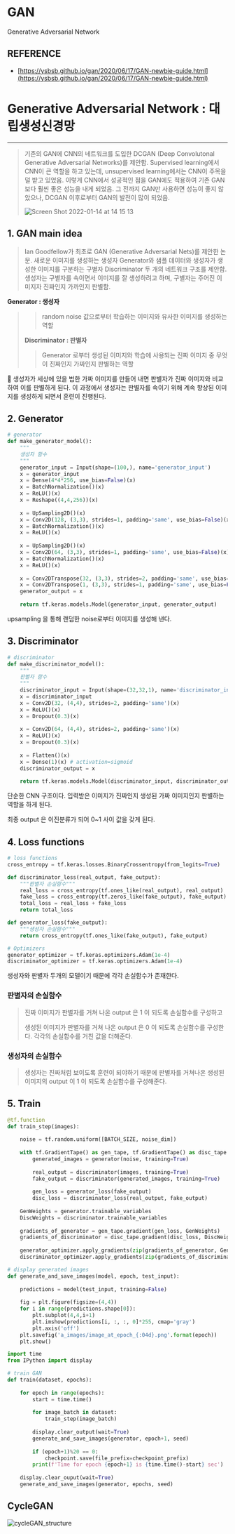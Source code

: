 # GAN
Generative Adversarial Network
## REFERENCE

- [https://ysbsb.github.io/gan/2020/06/17/GAN-newbie-guide.html](https://ysbsb.github.io/gan/2020/06/17/GAN-newbie-guide.html)

# Generative Adversarial Network : 대립생성신경망

---

> 기존의 GAN에 CNN의 네트워크를 도입한 DCGAN (Deep Convolutonal Generative Adversarial Networks)를 제안함. Supervised learning에서 CNN이 큰 역할을 하고 있는데, unsupervised learning에서는 CNN이 주목을 덜 받고 있었음. 이렇게 CNN에서 성공적인 점을 GAN에도 적용하여 기존 GAN보다 훨씬 좋은 성능을 내게 되었음. 그 전까지 GAN만 사용하면 성능이 좋지 않았으나, DCGAN 이후로부터 GAN의 발전이 많이 되었음.
> 
> ![Screen Shot 2022-01-14 at 14 15 13](https://user-images.githubusercontent.com/61719257/149455594-7945c343-0652-421e-8e36-8eb57e97028f.png)


## 1. GAN main idea

> Ian Goodfellow가 최초로 GAN (Generative Adversarial Nets)를 제안한 논문. 새로운 이미지를 생성하는 생성자 Generator와 샘플 데이터와 생성자가 생성한 이미지를 구분하는 구별자 Discriminator 두 개의 네트워크 구조를 제안함. 생성자는 구별자를 속이면서 이미지를 잘 생성하려고 하며, 구별자는 주어진 이미지자 진짜인지 가까인지 판별함.

**Generator : 생성자**
> 
> 
> > random noise 값으로부터 학습하는 이미지와 유사한 이미지를 생성하는 역할
> > 
> 
> **Discriminator : 판별자**
> 
> > Generator 로부터 생성된 이미지와 학습에 사용되는 진짜 이미지 중 무엇이 진짜인지 가짜인지 판별하는 역할
> > 

<aside>
📌 생성자가 세상에 있을 법한 가짜 이미지를 만들어 내면 판별자가 진짜 이미지와 비교하여 이를 판별하게 된다.
이 과정에서 생성자는 판별자를 속이기 위해 계속 향상된 이미지를 생성하게 되면서 훈련이 진행된다.

</aside>

## 2. Generator

```python
# generator
def make_generator_model():
    """
    생성자 함수
    """
    generator_input = Input(shape=(100,), name='generator_input')
    x = generator_input
    x = Dense(4*4*256, use_bias=False)(x)
    x = BatchNormalization()(x)
    x = ReLU()(x)
    x = Reshape((4,4,256))(x)
    
    x = UpSampling2D()(x)
    x = Conv2D(128, (3,3), strides=1, padding='same', use_bias=False)(x)
    x = BatchNormalization()(x)
    x = ReLU()(x)
    
    x = UpSampling2D()(x)
    x = Conv2D(64, (3,3), strides=1, padding='same', use_bias=False)(x)
    x = BatchNormalization()(x)
    x = ReLU()(x)
    
    x = Conv2DTranspose(32, (3,3), strides=2, padding='same', use_bias=False)(x)
    x = Conv2DTranspose(1, (3,3), strides=1, padding='same', use_bias=False, activation='sigmoid')(x)
    generator_output = x
    
    return tf.keras.models.Model(generator_input, generator_output)
```

upsampling 을 통해 랜덤한 noise로부터 이미지를 생성해 낸다. 

## 3. Discriminator

```python
# discriminator
def make_discriminator_model():
    """
    판별자 함수
    """
    discriminator_input = Input(shape=(32,32,1), name='discriminator_input')
    x = discriminator_input
    x = Conv2D(32, (4,4), strides=2, padding='same')(x)
    x = ReLU()(x)
    x = Dropout(0.3)(x)
    
    x = Conv2D(64, (4,4), strides=2, padding='same')(x)
    x = ReLU()(x)
    x = Dropout(0.3)(x)
    
    x = Flatten()(x)
    x = Dense(1)(x) # activation=sigmoid
    discriminator_output = x
    
    return tf.keras.models.Model(discriminator_input, discriminator_output)
```

단순한 CNN 구조이다. 입력받은 이미지가 진짜인지 생성된 가짜 이미지인지 판별하는 역할을 하게 된다.

최종 output 은 이진분류가 되어 0~1 사이 값을 갖게 된다.

## 4. Loss functions

```python
# loss functions
cross_entropy = tf.keras.losses.BinaryCrossentropy(from_logits=True)

def discriminator_loss(real_output, fake_output):
    """판별자 손실함수"""
    real_loss = cross_entropy(tf.ones_like(real_output), real_output)
    fake_loss = cross_entropy(tf.zeros_like(fake_output), fake_output)
    total_loss = real_loss + fake_loss
    return total_loss

def generator_loss(fake_output):
    """생성자 손실함수"""
    return cross_entropy(tf.ones_like(fake_output), fake_output)

# Optimizers
generator_optimizer = tf.keras.optimizers.Adam(1e-4)
discriminator_optimizer = tf.keras.optimizers.Adam(1e-4)
```

생성자와 판별자 두개의 모델이기 때문에 각각 손실함수가 존재한다.

### 판별자의 손실함수

> 진짜 이미지가 판별자를 거쳐 나온 output 은 1 이 되도록 손실함수를 구성하고
> 
> 
> 생성된 이미지가 판별자를 거쳐 나온 output 은 0 이 되도록 손실함수를 구성한다.
> 각각의 손실함수를 거친 값을 더해준다.
> 

### 생성자의 손실함수

> 생성자는 진짜처럼 보이도록 훈련이 되야하기 때문에 판별자를 거쳐나온 생성된 이미지의 output 이 1 이 되도록 손실함수를 구성해준다.
> 

## 5. Train

```python
@tf.function
def train_step(images):
    
    noise = tf.random.uniform([BATCH_SIZE, noise_dim])
    
    with tf.GradientTape() as gen_tape, tf.GradientTape() as disc_tape:
        generated_images = generator(noise, training=True)
        
        real_output = discriminator(images, training=True)
        fake_output = discriminator(generated_images, training=True)
        
        gen_loss = generator_loss(fake_output)
        disc_loss = discriminator_loss(real_output, fake_output)
    
    GenWeights = generator.trainable_variables
    DiscWeights = discriminator.trainable_variables
    
    gradients_of_generator = gen_tape.gradient(gen_loss, GenWeights)
    gradients_of_discriminator = disc_tape.gradient(disc_loss, DiscWeights)
    
    generator_optimizer.apply_gradients(zip(gradients_of_generator, GenWeights))
    discriminator_optimizer.apply_gradients(zip(gradients_of_discriminator, DiscWeights))
```

```python
# display generated images
def generate_and_save_images(model, epoch, test_input):
    
    predictions = model(test_input, training=False)
    
    fig = plt.figure(figsize=(4,4))
    for i in range(predictions.shape[0]):
        plt.subplot(4,4,i+1)
        plt.imshow(predictions[i, :, :, 0]*255, cmap='gray')
        plt.axis('off')
    plt.savefig('a_images/image_at_epoch_{:04d}.png'.format(epoch))
    plt.show()
```

```python
import time
from IPython import display 

# train GAN
def train(dataset, epochs):
    
    for epoch in range(epochs):
        start = time.time()
        
        for image_batch in dataset:
            train_step(image_batch)
        
        display.clear_output(wait=True)
        generate_and_save_images(generator, epoch+1, seed)
        
        if (epoch+1)%20 == 0:
            checkpoint.save(file_prefix=checkpoint_prefix)
        print(f'Time for epoch {epoch+1} is {time.time()-start} sec')
    
    display.clear_ouput(wait=True)
    generate_and_save_images(generator, epochs, seed)
```

## CycleGAN
![cycleGAN_structure](https://user-images.githubusercontent.com/61719257/148213058-d3e1ef9c-645e-4da2-bd22-86343fe1f89c.gif)
